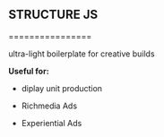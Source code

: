 ## STRUCTURE JS

================

ultra-light boilerplate for creative builds

**Useful for:**

*	diplay unit production

*	Richmedia Ads

*	Experiential Ads